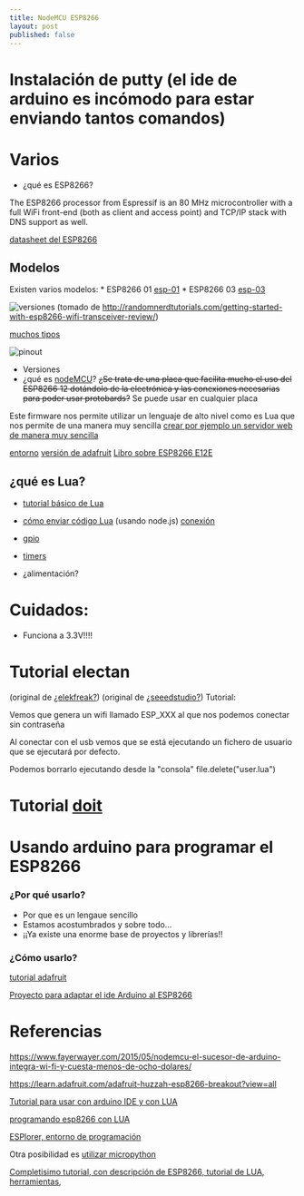 ```yaml
---
title: NodeMCU ESP8266
layout: post
published: false
---
```



# Instalación de putty (el ide de arduino es incómodo para estar enviando tantos comandos)

# Varios

* ¿qué es ESP8266?

The ESP8266 processor from Espressif is an 80 MHz microcontroller with a full WiFi front-end (both as client and access point) and TCP/IP stack with DNS support as well.

[datasheet del ESP8266](http://www.adafruit.com/datasheets/ESP8266_Specifications_English.pdf)

## Modelos
Existen varios modelos:
	* ESP8266 01 [esp-01](http://esp8266.co.uk/modules/esp-01/)
	* ESP8266 03 [esp-03](http://esp8266.co.uk/modules/esp-03/)

![versiones](http://i2.wp.com/randomnerdtutorials.com/wp-content/uploads/2015/01/all_esp_modules1.png?resize=600%2C337) (tomado de http://randomnerdtutorials.com/getting-started-with-esp8266-wifi-transceiver-review/)

[muchos tipos](https://www.google.es/search?q=esp12e&safe=off&espv=2&biw=1920&bih=987&tbm=isch&tbo=u&source=univ&sa=X&ved=0CCIQsARqFQoTCMuEtb_HisgCFcHsFAodzAELTQ)

![pinout](http://www.pighixxx.com/test/wp-content/uploads/2015/09/ESP_Pinout_01_big.png)

* Versiones
* ¿qué es [nodeMCU](http://www.nodemcu.com/)? 
~~¿Se trata de una placa que facilita mucho el uso del ESP8266 12 dotándolo de la electrónica y las conexiones necesarias para poder usar protobards?~~
Se puede usar en cualquier placa

Este firmware nos permite utilizar un lenguaje de alto nivel como es Lua que nos permite de una manera muy sencilla [crear por ejemplo un servidor web de manera muy sencilla](http://randomnerdtutorials.com/esp8266-web-server/)

[entorno](http://nodemcu.com/index_en.html#fr_5475f7667976d8501100000f) [versión de adafruit](https://learn.adafruit.com/adafruit-huzzah-esp8266-breakout?view=all)
[Libro sobre ESP8266 E12E](https://smartarduino.gitbooks.io/user-manual-for-esp-12e-devkit/content/)

##  ¿qué es Lua?

* [tutorial básico de Lua](http://esp8266.co.uk/tutorials/lua-basics/)
* [cómo enviar código Lua](http://esp8266.co.uk/tutorials/how-to-push-code-to-an-esp8266-module/) (usando node.js) [conexión](http://esp8266.co.uk/tutorials/how-to-connect-to-an-esp8266-module/)
* [gpio](http://esp8266.co.uk/tutorials/introduction-to-the-gpio-api/)
* [timers](http://esp8266.co.uk/tutorials/introduction-to-the-timer-api/)


* ¿alimentación?

# Cuidados:

* Funciona a 3.3V!!!!

# Tutorial electan

(original de [¿elekfreak?](http://www.electrodragon.com/product/nodemcu-lua-amica-r2-esp8266-wifi-board/))
(original de [¿seeedstudio?](http://www.seeedstudio.com/depot/NodeMCU-v2-Lua-based-ESP8266-development-kit-p-2415.html))
Tutorial:

Vemos que genera un wifi llamado ESP_XXX al que nos podemos conectar sin contraseña

Al conectar con el usb vemos que se está ejecutando un fichero de usuario que se ejecutará por defecto.

Podemos borrarlo ejecutando desde la "consola" file.delete("user.lua")


# Tutorial [doit](https://smartarduino.gitbooks.io/user-manual-for-esp-12e-devkit/content/start_quickly.html)


# Usando arduino para programar el ESP8266

### ¿Por qué usarlo?

* Por que es un lengaue sencillo
* Estamos acostumbrados y sobre todo...
* ¡¡Ya existe una enorme base de proyectos y librerías!!

### ¿Cómo usarlo?

[tutorial adafruit](https://learn.adafruit.com/adafruit-huzzah-esp8266-breakout/using-arduino-ide)

[Proyecto para adaptar el ide Arduino al ESP8266](https://github.com/esp8266/Arduino)


# Referencias

https://www.fayerwayer.com/2015/05/nodemcu-el-sucesor-de-arduino-integra-wi-fi-y-cuesta-menos-de-ocho-dolares/

https://learn.adafruit.com/adafruit-huzzah-esp8266-breakout?view=all

[Tutorial para usar con arduino IDE y con LUA](https://learn.adafruit.com/adafruit-huzzah-esp8266-breakout/using-nodemcu-lua)

[programando esp8266 con LUA](http://benlo.com/esp8266/index.html#LuaLoader)

[ESPlorer, entorno de programación](http://esp8266.ru/esplorer/)

Otra posibilidad es [utilizar micropython](https://learn.adafruit.com/building-and-running-micropython-on-the-esp8266?view=all)

[Completisimo tutorial, con descripción de ESP8266, tutorial de LUA, herramientas, ](https://github.com/geekscape/nodemcu_esp8266/blob/master/workshop_1/esp8266_workshop_1.pdf)

